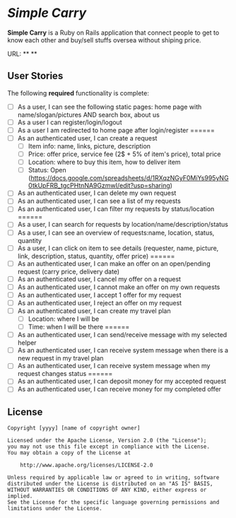 # *Simple Carry*

**Simple Carry** is a Ruby on Rails application that connect people to get to know each other and buy/sell stuffs oversea without shiping price. 

URL: ** **

## User Stories

The following **required** functionality is complete:

* [ ] As a user, I can see the following static pages: home page with name/slogan/pictures AND search box, about us
* [ ] As a user I can register/login/logout
* [ ] As a user I am redirected to home page after login/register
======
* [ ] As an authenticated user, I can create a request
    * [ ] Item info: name, links, picture, description
    * [ ] Price: offer price, service fee (2$ + 5% of item's price), total price
    * [ ] Location: where to buy this item, how to deliver item
    * [ ] Status: Open (https://docs.google.com/spreadsheets/d/1RXqzNGyF0MiYs995yNG0tkUpFRB_tgcPHtnNA9GzmwI/edit?usp=sharing)
* [ ] As an authenticated user, I can delete my own request
* [ ] As an authenticated user, I can see a list of my requests
* [ ] As an authenticated user, I can filter my requests by status/location
======
* [ ] As a user, I can search for requests by location/name/description/status
* [ ] As a user, I can see an overview of requests:name, location, status, quantity
* [ ] As a user, I can click on item to see details (requester, name, picture, link, description, status, quantity, offer price)
======
* [ ] As an authenticated user, I can make an offer on an open/pending request (carry price, delivery date)
* [ ] As an authenticated user, I cancel my offer on a request
* [ ] As an authenticated user, I cannot make an offer on my own requests
* [ ] As an authenticated user, I accept 1 offer for my request
* [ ] As an authenticated user, I reject an offer on my request
* [ ] As an authenticated user, I can create my travel plan
    * [ ] Location: where I will be
    * [ ] Time: when I will be there
======
* [ ] As an authenticated user, I can send/receive message with my selected helper
* [ ] As an authenticated user, I can receive system message when there is a new request in my travel plan
* [ ] As an authenticated user, I can receive system message when my request changes status
======
* [ ] As an authenticated user, I can deposit money for my accepted request
* [ ] As an authenticated user, I can receive money for my completed offer

## License

    Copyright [yyyy] [name of copyright owner]

    Licensed under the Apache License, Version 2.0 (the "License");
    you may not use this file except in compliance with the License.
    You may obtain a copy of the License at

        http://www.apache.org/licenses/LICENSE-2.0

    Unless required by applicable law or agreed to in writing, software
    distributed under the License is distributed on an "AS IS" BASIS,
    WITHOUT WARRANTIES OR CONDITIONS OF ANY KIND, either express or implied.
    See the License for the specific language governing permissions and
    limitations under the License.
